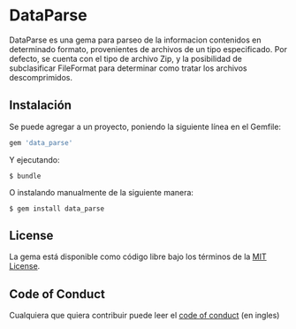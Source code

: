 # DataParse

DataParse es una gema para parseo de la informacion contenidos en determinado formato, provenientes de archivos de un tipo especificado.
Por defecto, se cuenta con el tipo de archivo Zip, y la posibilidad de subclasificar FileFormat para determinar como tratar los archivos descomprimidos.

## Instalación

Se puede agregar a un proyecto, poniendo la siguiente línea en el Gemfile:

```ruby
gem 'data_parse'
```

Y ejecutando:

    $ bundle

O instalando manualmente de la siguiente manera:

    $ gem install data_parse


## License

La gema está disponible como código libre bajo los términos de la [MIT License](http://opensource.org/licenses/MIT).

## Code of Conduct

Cualquiera que quiera contribuir puede leer el [code of conduct](https://github.com/lucasdc6/data_parse/blob/master/CODE_OF_CONDUCT.md) (en ingles)
